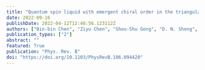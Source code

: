 ```yaml
---
title: "Quantum spin liquid with emergent chiral order in the triangular-lattice Hubbard model"
date: 2022-09-16
publishDate: 2022-04-12T12:46:56.123112Z
authors: ["Bin-bin Chen", "Ziyu Chen", "Shou-Shu Gong", "D. N. Sheng", "Wei Li" and "Andreas Weichselbaum"]
publication_types: ["2"]
abstract: ""
featured: True
publication: "Phys. Rev. B"
doi: "https://doi.org/10.1103/PhysRevB.106.094420"
---
```


